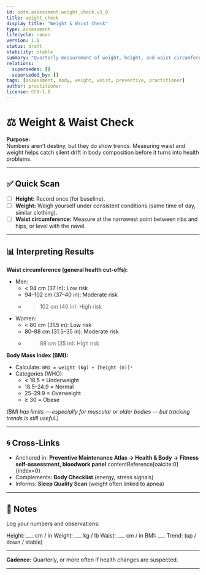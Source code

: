 ```yaml
---
id: potm.assessment.weight_check.v1_0
title: weight_check
display_title: "Weight & Waist Check"
type: assessment
lifecycle: canon
version: 1.0
status: draft
stability: stable
summary: "Quarterly measurement of weight, height, and waist circumference to track health drift."
relations:
  supersedes: []
  superseded_by: []
tags: [assessment, body, weight, waist, preventive, practitioner]
author: practitioner
license: CC0-1.0
---
```


# ⚖️ Weight & Waist Check

**Purpose:**  
Numbers aren’t destiny, but they do show trends. Measuring waist and weight helps catch silent drift in body composition before it turns into health problems.

---

## ✅ Quick Scan

- [ ] **Height:** Record once (for baseline).  
- [ ] **Weight:** Weigh yourself under consistent conditions (same time of day, similar clothing).  
- [ ] **Waist circumference:** Measure at the narrowest point between ribs and hips, or level with the navel.

---

## 📊 Interpreting Results

**Waist circumference (general health cut-offs):**
- Men:  
  - < 94 cm (37 in): Low risk  
  - 94–102 cm (37–40 in): Moderate risk  
  - > 102 cm (40 in): High risk  
- Women:  
  - < 80 cm (31.5 in): Low risk  
  - 80–88 cm (31.5–35 in): Moderate risk  
  - > 88 cm (35 in): High risk  

**Body Mass Index (BMI):**
- Calculate: `BMI = weight (kg) ÷ [height (m)]²`  
- Categories (WHO):  
  - < 18.5 = Underweight  
  - 18.5–24.9 = Normal  
  - 25–29.9 = Overweight  
  - ≥ 30 = Obese  

*(BMI has limits — especially for muscular or older bodies — but tracking trends is still useful.)*

---

## 🌀 Cross-Links

- Anchored in: **Preventive Maintenance Atlas → Health & Body → Fitness self-assessment, bloodwork panel**:contentReference[oaicite:0]{index=0}  
- Complements: **Body Checklist** (energy, stress signals)  
- Informs: **Sleep Quality Scan** (weight often linked to apnea)  

---

## 📝 Notes

Log your numbers and observations:


Height: \_\_\_ cm / in
Weight: \_\_\_ kg / lb
Waist: \_\_\_ cm / in
BMI: \_\_\_
Trend: (up / down / stable)


---

**Cadence:** Quarterly, or more often if health changes are suspected.

---
